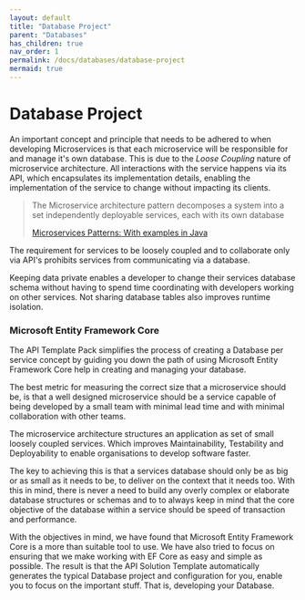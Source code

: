 ```yaml
---
layout: default
title: "Database Project"
parent: "Databases"
has_children: true
nav_order: 1
permalink: /docs/databases/database-project
mermaid: true
---
```


# Database Project

An important concept and principle that needs to be adhered to when developing Microservices is that each microservice will be responsible for and manage it's own database. This is due to the *Loose Coupling* nature of microservice architecture. All interactions with the service happens via its API, which encapsulates its implementation details, enabling the implementation of the service to change without impacting its clients.

> The Microservice architecture pattern decomposes a system into a set independently deployable services, each with its own database
>
> [Microservices Patterns: With examples in Java](https://www.amazon.com/Microservices-Patterns-examples-Chris-Richardson/dp/1617294543?_encoding=UTF8&qid=1666701078&sr=8-1&linkCode=sl1&tag=threenine05-20&linkId=7fe6977c970c43e31abb399a97949997&language=en_US&ref_=as_li_ss_tl)

The requirement for services to be loosely coupled and to collaborate only via API's prohibits services from communicating via a database.

Keeping data private enables a developer to change their services database schema without having to spend time coordinating with developers working on other services.  Not sharing database tables also improves runtime isolation.



### Microsoft Entity Framework Core

The API Template Pack simplifies the process of creating a Database per service concept by guiding you down the path of using Microsoft Entity Framework Core help in creating and managing your database. 

The best metric for measuring the correct size that a microservice should be, is that a well designed microservice should be a service capable of being developed by a small team with minimal lead time and with minimal collaboration with other teams.   

The microservice architecture structures an application as set of small loosely coupled services. Which improves Maintainability, Testability and Deployability to enable organisations to develop software faster.

The key to achieving this is that a services database should only be as big or as small as it needs to be, to deliver on the context that it needs too.  With this in mind, there is never a need to build any overly complex or elaborate database structures or schemas and to to always keep in mind that the core objective of the database within a service should be speed of transaction and performance.

With the objectives in mind, we have found that Microsoft Entity Framework Core is a more than suitable tool to use.  We have also tried to focus on ensuring that we make working with EF Core as easy and simple as possible. The result is that the API Solution Template automatically generates the typical Database project and configuration for you, enable you to focus on the important stuff.  That is, developing your Database.






